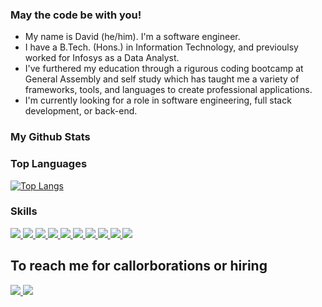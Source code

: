  
### May the code be with you!
 
- My name is David (he/him). I'm a software engineer.
- I have a B.Tech. (Hons.) in Information Technology, and previoulsy worked for Infosys as a Data Analyst.
- I've furthered my education through a rigurous coding bootcamp at General Assembly and self study which has taught me a variety of frameworks, tools, and languages to create professional applications.
- I'm currently looking for a role in software engineering, full stack development, or back-end.
 
### My Github Stats


<!-- [![David's GitHub stats](https://github-readme-stats.vercel.app/api?username=forextroll&show_icons=true&theme=tokyonight)](https://github.com/anuraghazra/github-readme-stats) -->
 
### Top Languages
[![Top Langs](https://github-readme-stats.vercel.app/api/top-langs/?username=forextroll&theme=tokyonight)](https://github.com/anuraghazra/github-readme-stats)
 
### Skills
 
<a href="#">
<img src='https://img.shields.io/badge/html5-%23E34F26.svg?style=for-the-badge&logo=html5&logoColor=white'/>
</a>
<a href="#">
<img src='https://img.shields.io/badge/css3-%231572B6.svg?style=for-the-badge&logo=css3&logoColor=white'/>
</a>
<a href="#">
<img src='https://img.shields.io/badge/javascript-%23323330.svg?style=for-the-badge&logo=javascript&logoColor=%23F7DF1E'/>
</a>
<a href="#">
<img src='https://img.shields.io/badge/MongoDB-%234ea94b.svg?style=for-the-badge&logo=mongodb&logoColor=white'/>
</a>
<a href="#">
<img src='https://img.shields.io/badge/node.js-6DA55F?style=for-the-badge&logo=node.js&logoColor=white'/>
</a>
<a href="#">
<img src="https://img.shields.io/badge/Java-CA4245?style=for-the-badge&logo=coffeescript&logoColor=white"/>
</a>
<a href="#">
<img src='https://img.shields.io/badge/react-%2320232a.svg?style=for-the-badge&logo=react&logoColor=%2361DAFB'/>
</a>
<a href="#">
<img src="https://img.shields.io/badge/Jest-323330?style=for-the-badge&logo=Jest&logoColor=white"/>
</a>
<a href="#">
<img src='https://img.shields.io/badge/TypeScript-007ACC?style=for-the-badge&logo=typescript&logoColor=white'/>
</a>
<a href="#">
<img src='https://img.shields.io/badge/git-%23F05033.svg?style=for-the-badge&logo=git&logoColor=white'/>
</a>
 
## To reach me for callorborations or hiring
<a href="mailto: dwhitegoode@gmail.com">
<img src='https://img.shields.io/badge/Gmail-D14836?style=for-the-badge&logo=gmail&logoColor=white'/>
</a>
<a href="https://www.linkedin.com/in/davidwhitegoode/">
<img src='https://img.shields.io/badge/linkedin-%230077B5.svg?style=for-the-badge&logo=linkedin&logoColor=white'/>
</a>
 

